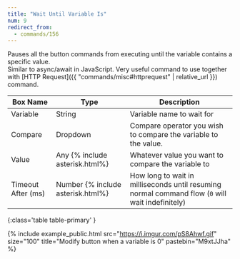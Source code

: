 ```yaml
---
title: "Wait Until Variable Is"
num: 9
redirect_from:
  - commands/156
---
```


Pauses all the button commands from executing until the variable contains a specific value.\
Similar to async/await in JavaScript. Very useful command to use together with [HTTP Request]({{ "commands/misc#httprequest" | relative_url }}) command.

| Box Name | Type | Description |
|-------|--------|--------|
| Variable | String | Variable name to wait for |
| Compare | Dropdown | Compare operator you wish to compare the variable to the value.|
| Value | Any {% include asterisk.html%} | Whatever value you want to compare the variable to
|Timeout After (ms)|Number {% include asterisk.html%}|How long to wait in milliseconds until resuming normal command flow (`0` will wait indefinitely)
{:class='table table-primary' }

{% include example_public.html src="https://i.imgur.com/pS8Ahwf.gif" size="100" title="Modify button when a variable is 0" pastebin="M9xtJJha" %}





